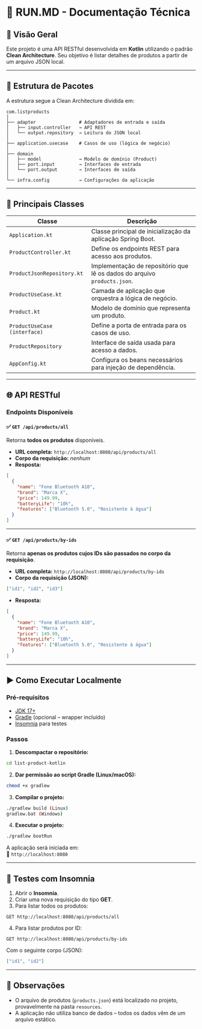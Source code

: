 
# 🚀 RUN.MD - Documentação Técnica

## 📂 Visão Geral

Este projeto é uma API RESTful desenvolvida em **Kotlin** utilizando o padrão **Clean Architecture**. Seu objetivo é listar detalhes de produtos a partir de um arquivo JSON local.

---

## 📐 Estrutura de Pacotes

A estrutura segue a Clean Architecture dividida em:

```
com.listproducts
│
├── adapter                # Adaptadores de entrada e saída
│   ├── input.controller   → API REST
│   └── output.repository  → Leitura do JSON local
│
├── application.usecase    # Casos de uso (lógica de negócio)
│
├── domain
│   ├── model              → Modelo de domínio (Product)
│   ├── port.input         → Interfaces de entrada
│   └── port.output        → Interfaces de saída
│
└── infra.config           → Configurações da aplicação
```

---

## 🔧 Principais Classes

| Classe | Descrição |
|--------|-----------|
| `Application.kt` | Classe principal de inicialização da aplicação Spring Boot. |
| `ProductController.kt` | Define os endpoints REST para acesso aos produtos. |
| `ProductJsonRepository.kt` | Implementação de repositório que lê os dados do arquivo `products.json`. |
| `ProductUseCase.kt` | Camada de aplicação que orquestra a lógica de negócio. |
| `Product.kt` | Modelo de domínio que representa um produto. |
| `ProductUseCase (interface)` | Define a porta de entrada para os casos de uso. |
| `ProductRepository` | Interface de saída usada para acesso a dados. |
| `AppConfig.kt` | Configura os beans necessários para injeção de dependência. |

---

## 🌐 API RESTful

### Endpoints Disponíveis

#### ✅ `GET /api/products/all`

Retorna **todos os produtos** disponíveis.

- **URL completa:** `http://localhost:8080/api/products/all`
- **Corpo da requisição:** _nenhum_
- **Resposta:**

```json
[
  {
    "name": "Fone Bluetooth A10",
    "brand": "Marca X",
    "price": 149.99,
    "batteryLife": "10h",
    "features": ["Bluetooth 5.0", "Resistente à água"]
  }
]
```

---

#### ✅ `GET /api/products/by-ids`

Retorna **apenas os produtos cujos IDs são passados no corpo da requisição**.

- **URL completa:** `http://localhost:8080/api/products/by-ids`
- **Corpo da requisição (JSON):**

```json
["id1", "id2", "id3"]
```

- **Resposta:**

```json
[
  {
    "name": "Fone Bluetooth A10",
    "brand": "Marca X",
    "price": 149.99,
    "batteryLife": "10h",
    "features": ["Bluetooth 5.0", "Resistente à água"]
  }
]
```

---

## ▶️ Como Executar Localmente

### Pré-requisitos

- [JDK 17+](https://adoptium.net/)
- [Gradle](https://gradle.org/) (opcional – wrapper incluído)
- [Insomnia](https://insomnia.rest/) para testes

### Passos

1. **Descompactar o repositório:**

```bash
cd list-product-kotlin
```

2. **Dar permissão ao script Gradle (Linux/macOS):**

```bash
chmod +x gradlew
```

3. **Compilar o projeto:**

```bash
./gradlew build (Linux)
gradlew.bat (Windows)
```

4. **Executar o projeto:**

```bash
./gradlew bootRun
```

A aplicação será iniciada em:  
📍 `http://localhost:8080`

---

## 🧪 Testes com Insomnia

1. Abrir o **Insomnia**.
2. Criar uma nova requisição do tipo **GET**.
3. Para listar todos os produtos:

```
GET http://localhost:8080/api/products/all
```

4. Para listar produtos por ID:

```
GET http://localhost:8080/api/products/by-ids
```

Com o seguinte corpo (JSON):

```json
["id1", "id2"]
```

---

## 📝 Observações

- O arquivo de produtos (`products.json`) está localizado no projeto, provavelmente na pasta `resources`.
- A aplicação não utiliza banco de dados – todos os dados vêm de um arquivo estático.
